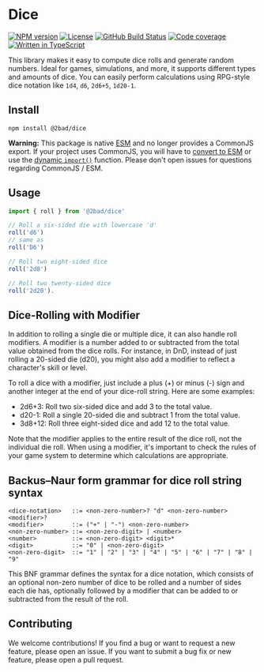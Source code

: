 # Dice

[![NPM version](https://img.shields.io/npm/v/@2bad/dice)](https://www.npmjs.com/package/@2bad/dice)
[![License](https://img.shields.io/npm/l/@2bad/dice)](https://www.npmjs.com/package/@2bad/dice)
[![GitHub Build Status](https://img.shields.io/github/actions/workflow/status/2BAD/dice/build.yml)](https://github.com/2BAD/dice/actions/workflows/build.yml)
[![Code coverage](https://img.shields.io/codecov/c/github/2BAD/dice)](https://codecov.io/gh/2BAD/dice)
[![Written in TypeScript](https://img.shields.io/github/languages/top/2BAD/dice)](https://github.com/2BAD/dice/search?l=typescript)

This library makes it easy to compute dice rolls and generate random numbers. Ideal for games, simulations, and more, it supports different types and amounts of dice. You can easily perform calculations using RPG-style dice notation like `1d4`, `d6`, `2d6+5`, `1d20-1`.

## Install

```shell
npm install @2bad/dice
```

**Warning:** This package is native [ESM](https://developer.mozilla.org/en-US/docs/Web/JavaScript/Guide/Modules) and no longer provides a CommonJS export. If your project uses CommonJS, you will have to [convert to ESM](https://gist.github.com/sindresorhus/a39789f98801d908bbc7ff3ecc99d99c) or use the [dynamic `import()`](https://v8.dev/features/dynamic-import) function. Please don't open issues for questions regarding CommonJS / ESM.

## Usage

```typescript
import { roll } from '@2bad/dice'

// Roll a six-sided die with lowercase 'd'
roll('d6')
// same as
roll('D6')

// Roll two eight-sided dice
roll('2d8')

// Roll two twenty-sided dice
roll('2d20').
```

## Dice-Rolling with Modifier

In addition to rolling a single die or multiple dice, it can also handle roll modifiers. A modifier is a number added to or subtracted from the total value obtained from the dice rolls. For instance, in DnD, instead of just rolling a 20-sided die (d20), you might also add a modifier to reflect a character's skill or level.

To roll a dice with a modifier, just include a plus (+) or minus (-) sign and another integer at the end of your dice-roll string. Here are some examples:

- 2d6+3: Roll two six-sided dice and add 3 to the total value.
- d20-1: Roll a single 20-sided die and subtract 1 from the total value.
- 3d8+12: Roll three eight-sided dice and add 12 to the total value.

Note that the modifier applies to the entire result of the dice roll, not the individual die roll. When using a modifier, it's important to check the rules of your game system to determine which calculations are appropriate.

## Backus–Naur form grammar for dice roll string syntax

```
<dice-notation>   ::= <non-zero-number>? "d" <non-zero-number> <modifier>?
<modifier>        ::= ("+" | "-") <non-zero-number>
<non-zero-number> ::= <non-zero-digit> | <number>
<number>          ::= <non-zero-digit> <digit>*
<digit>           ::= "0" | <non-zero-digit>
<non-zero-digit>  ::= "1" | "2" | "3" | "4" | "5" | "6" | "7" | "8" | "9"
```

This BNF grammar defines the syntax for a dice notation, which consists of an optional non-zero number of dice to be rolled and a number of sides each die has, optionally followed by a modifier that can be added to or subtracted from the result of the roll.

## Contributing

We welcome contributions! If you find a bug or want to request a new feature, please open an issue. If you want to submit a bug fix or new feature, please open a pull request.
